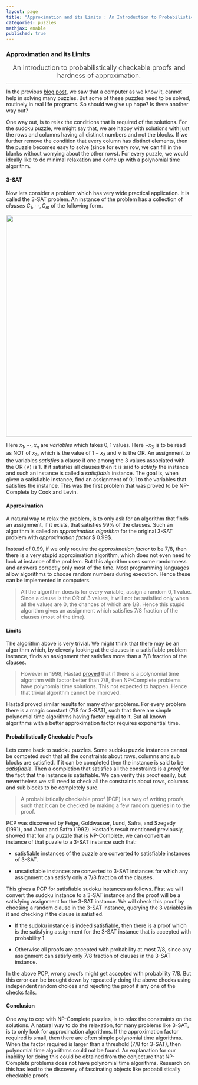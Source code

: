 ```yaml
---
layout: page
title: "Approximation and its Limits : An Introduction to Probabilistically Checkable Proofs and Hardness of Approximation"
categories: puzzles
mathjax: enable
published: true
---
```


### Approximation and its Limits
<span style="display: block; padding-bottom: 10px; font-size: 18px; text-align: center; font-weight: 300;
border-bottom: gray 1px dotted;">
An introduction to probabilistically checkable proofs and hardness of approximation.</span>


In the previous [blog post](/2014/puzzles.html), we saw that a computer as we know it, cannot help in 
solving many puzzles. But some of these puzzles need to be solved, routinely in real life programs.
So should we give up hope? Is there another way out?

One way out, is to relax the conditions that is required of the solutions. 
For the sudoku puzzle, we might say that, we are happy with solutions with
just the rows and columns having all distinct numbers and not the blocks.
If we further remove the condition that every column has distinct elements,
then the puzzle becomes easy to solve (since for every row, we can fill
in the blanks without worrying about the other rows). For every puzzle, 
we would ideally like to do minimal relaxation and come up with
a polynomial time algorithm.  

#### $3$-SAT

Now lets consider a problem which has very wide practical application. It
is called the $3$-SAT problem. An instance of the problem has a collection
of *clauses* $C_1,\cdots,C_m$ of the following form. 

<p style="text-align:center">
<img src="../../images/3SAT.png" width="600px" /> </p>

Here $x_1,\cdots, x_n$ are *variables* which takes  $0,1$ values. Here $\neg x_3$ is to be 
read as NOT of $x_3$, which is the value of $1- x_3$ and $\vee$ is the OR.
An assignment to the variables *satisfies* a clause if one among the $3$ values
associated with the OR ($\vee$) is $1$. If it satisfies all clauses then it is said
to *satisfy* the instance and such an instance is called a *satisfiable* instance.
 The goal is, when given a satisfiable instance,  find an
assignment of $0,1$ to the variables that satisfies the instance. This was the
first problem that was proved to be NP-Complete by Cook and Levin.

#### Approximation

A natural way to relax the problem, is to only ask for an algorithm that
finds an assignment, if it exists, that satisfies 
99% of the clauses. Such an algorithm is called an *approximation
algorithm* for the original $3$-SAT problem with *approximation factor*   $ 0.99$.


Instead of $0.99$, if we only require the *approximation factor* to be $7/8$,
then there is a very stupid approximation algorithm, which does not
even need to look at instance of the problem. But this algorithm uses some
randomness and answers correctly only most of the time. Most programming
languages allow algorithms to choose random numbers during execution. Hence
these can be implemented in computers.

>All the algorithm does is for every variable, assign a random $0,1$ value. Since
a clause is the OR of $3$ values, it will not be satisfied only
when all the values are $0$, the chances of which are $1/8$. Hence this
stupid algorithm gives an assignment which satisfies $7/8$ fraction of the 
clauses (most of the time).

#### Limits

The algorithm above is very trivial. We might think that there may be an algorithm 
 which, by cleverly looking at the clauses in a satisfiable problem instance, finds an assignment
 that satisfies more than a $7/8$ fraction of the clauses. 

>However in 1998, Hastad <a href="http://dl.acm.org/citation.cfm?id=502098&dl=ACM&coll=DL&CFID=468122525&CFTOKEN=86867583">proved</a> that if there is a polynomial time algorithm with
factor better than $7/8$, then NP-Complete problems have polynomial time
solutions. This not expected to happen. Hence that trivial algorithm 
cannot be improved.

Hastad proved similar results for many other problems. For every problem there is a magic constant
($7/8$ for $3$-SAT), such that there are simple polynomial time algorithms having factor equal to it. But
all known algorithms with a better approximation factor requires exponential time.

#### Probabilistically Checkable Proofs
Lets come back to sudoku puzzles. Some sudoku puzzle instances cannot be competed such that all 
the constraints about rows, columns and sub blocks are satisfied. If it can be completed
then the instance is said to be *satisfiable*. Then a completion that satisfies all the constraints
is a *proof* for the fact that the instance is satisfiable. We can verify this proof easily,
but nevertheless we still need to check all the constraints about rows, columns and sub blocks
to be completely sure. 

>A probabilistically checkable proof (PCP) is a way of writing proofs,
such that it can be checked by making a few random queries in to the proof.

PCP was discovered by Feige, Goldwasser, Lund, Safra, and Szegedy (1991), and Arora and Safra (1992).
Hastad's result mentioned previously, showed that for any puzzle that is NP-Complete, 
we can convert an instance of that puzzle to a $3$-SAT instance such that:

- satisfiable instances of the puzzle are converted to satisfiable instances of $3$-SAT.

- unsatisfiable instances are converted to $3$-SAT instances for which any assignment can satisfy only a $7/8$ fraction of the clauses.

This gives a PCP for satisfiable sudoku instances as follows. First we will convert the sudoku instance
to a $3$-SAT instance and the proof will be a satisfying assignment for the $3$-SAT instance. We
will check this proof by choosing a random clause in the $3$-SAT instance, querying the $3$ variables
in it and checking if the clause is satisfied. 

- If the sudoku instance is indeed satisfiable, then there is a proof which is the satisfying assignment for the $3$-SAT
instance that is accepted with probability $1$.

- Otherwise all proofs are accepted with probability at most $7/8$, since any assignment can satisfy only $7/8$ fraction of clauses in the $3$-SAT instance.

In the above PCP, wrong proofs might get accepted with probability $7/8$. But this error can be brought
down by repeatedly doing the above checks using independent random choices and rejecting the proof if any one of the
checks fails.

#### Conclusion

One way to cop with NP-Complete puzzles, is to relax the constraints on the solutions. A
natural way to do the relaxation, for many problems like $3$-SAT, is to only look for approximation
algorithms. If the approximation factor required is small, then there are often
simple polynomial time algorithms. When the factor required is larger than a threshold ($7/8$ for $3$-SAT),
then polynomial time algorithms could not be found. An explanation for our inability for doing
this could be obtained from the conjecture that NP-Complete problems does not have polynomial time algorithms.
Research on this has lead to the discovery of fascinating objects like  probabilistically checkable proofs.
 
